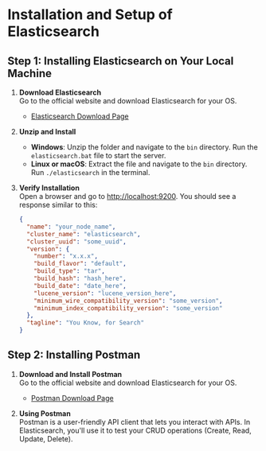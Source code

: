 # Installation and Setup of Elasticsearch

## Step 1: Installing Elasticsearch on Your Local Machine

1. **Download Elasticsearch**  
    Go to the official website and download Elasticsearch for your OS.

   - [Elasticsearch Download Page](https://www.elastic.co/downloads/elasticsearch)

2. **Unzip and Install**

   - **Windows**: Unzip the folder and navigate to the `bin` directory. Run the `elasticsearch.bat` file to start the server.
   - **Linux or macOS**: Extract the file and navigate to the `bin` directory. Run `./elasticsearch` in the terminal.

3. **Verify Installation**  
   Open a browser and go to [http://localhost:9200](http://localhost:9200). You should see a response similar to this:

   ```json
   {
     "name": "your_node_name",
     "cluster_name": "elasticsearch",
     "cluster_uuid": "some_uuid",
     "version": {
       "number": "x.x.x",
       "build_flavor": "default",
       "build_type": "tar",
       "build_hash": "hash_here",
       "build_date": "date_here",
       "lucene_version": "lucene_version_here",
       "minimum_wire_compatibility_version": "some_version",
       "minimum_index_compatibility_version": "some_version"
     },
     "tagline": "You Know, for Search"
   }
   ```

## Step 2: Installing Postman

1. **Download and Install Postman**     
    Go to the official website and download Elasticsearch for your OS.  
    
    - [Postman Download Page](https://www.postman.com/downloads/)

3. **Using Postman**    
    Postman is a user-friendly API client that lets you interact with APIs. In Elasticsearch, you'll use it to test your CRUD operations (Create, Read, Update, Delete).
